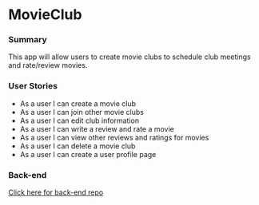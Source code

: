 # MovieClub

### Summary
This app will allow users to create movie clubs to schedule club meetings and rate/review movies.

### User Stories
- As a user I can create a movie club
- As a user I can join other movie clubs
- As a user I can edit club information
- As a user I can write a review and rate a movie
- As a user I can view other reviews and ratings for movies
- As a user I can delete a movie club
- As a user I can create a user profile page

### Back-end
[Click here for back-end repo](https://github.com/kevinpark07/Movie-Club-API)
